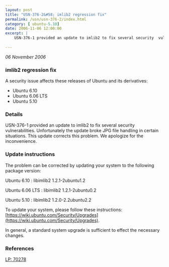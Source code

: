 ```yaml
---
layout: post
title: "USN-376-2&#58; imlib2 regression fix"
permalink: /usn/usn-376-2/index.html
category: [ ubuntu-5.10]
date: 2006-11-06 12:00:00
excerpt: |
    USN-376-1 provided an update to imlib2 to fix several security  vulnerabilities.  Unfortunately the update broke JPG file handling in  certain situations.  This update corrects this problem.  We apologize  for the inconvenience.
    
--- 
```

 
 

*06 November 2006*

### imlib2 regression fix

A security issue affects these releases of Ubuntu and its derivatives:

* Ubuntu 6.10
* Ubuntu 6.06 LTS
* Ubuntu 5.10

### Details

USN-376-1 provided an update to imlib2 to fix several security vulnerabilities. Unfortunately the update broke JPG file handling in certain situations. This update corrects this problem. We apologize for the inconvenience.

### Update instructions

The problem can be corrected by updating your system to the following package version:

Ubuntu 6.10
 : libimlib2 <span>1.2.1-2ubuntu1.2</span>

Ubuntu 6.06 LTS
 : libimlib2 <span>1.2.1-2ubuntu0.2</span>

Ubuntu 5.10
 : libimlib2 <span>1.2.0-2.2ubuntu2.2</span>

To update your system, please follow these instructions: [https://wiki.ubuntu.com/Security/Upgrades](https://wiki.ubuntu.com/Security/Upgrades).

In general, a standard system upgrade is sufficient to effect the necessary changes.

### References

 
 [LP: 70278](https://launchpad.net/bugs/70278)
 

